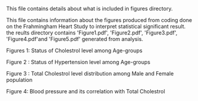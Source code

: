 This file contains details about what is included in figures directory.

This file contains information about the figures produced from coding done on the Frahmingham Heart Study to interpret statistical significant result.
the reults directory contains 'Figure1.pdf',  'Figure2.pdf', 'Figure3.pdf', 'Figure4.pdf'and 'Figure5.pdf' generated from analysis. 

Figures 1: Status of Cholestrol level among Age-groups

Figure 2 : Status of Hypertension level among Age-groups

Figure 3 : Total Cholestrol level distribution among Male and Female population

Figure 4: Blood pressure and its correlation with Total Cholestrol
